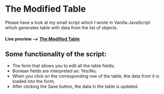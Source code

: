 # The Modified Table
Please have a look at my small script which I wrote in Vanilla JavaScript which generates table with data from the list of objects. 

#### Live preview --> [The Modified Table](http://modifiedtable.ihorlobanov.info)

## Some functionality of the script:

* The form that allows you to edit all the table fields; 
* Boolean fields are interpreted as: Yes/No;
* When you click on the corresponding row of the table, the data from it is loaded into the form;
* After clicking the Save button, the data in the table is updated.

